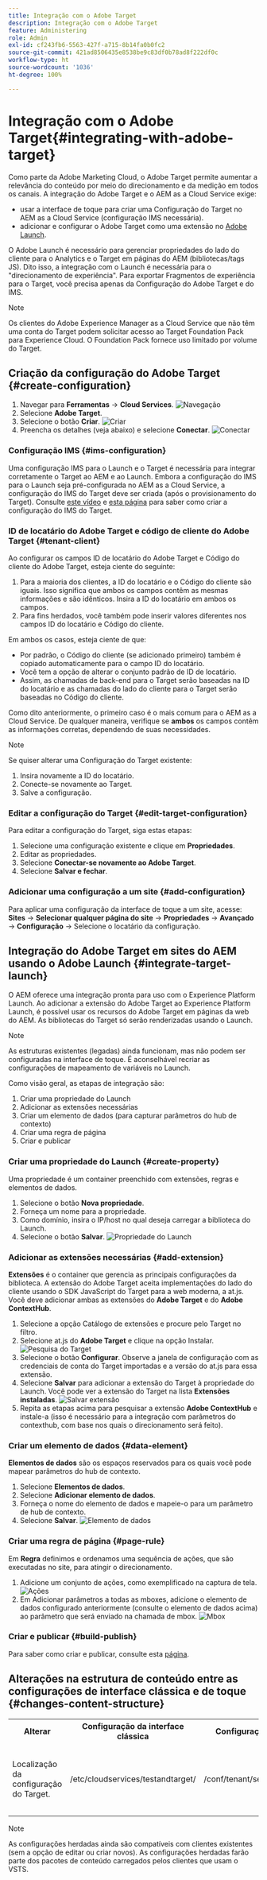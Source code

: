 ```yaml
---
title: Integração com o Adobe Target
description: Integração com o Adobe Target
feature: Administering
role: Admin
exl-id: cf243fb6-5563-427f-a715-8b14fa0b0fc2
source-git-commit: 421ad8506435e8538be9c83df0b78ad8f222df0c
workflow-type: ht
source-wordcount: '1036'
ht-degree: 100%

---
```


# Integração com o Adobe Target{#integrating-with-adobe-target}

Como parte da Adobe Marketing Cloud, o Adobe Target permite aumentar a relevância do conteúdo por meio do direcionamento e da medição em todos os canais. A integração do Adobe Target e o AEM as a Cloud Service exige:

* usar a interface de toque para criar uma Configuração do Target no AEM as a Cloud Service (configuração IMS necessária).
* adicionar e configurar o Adobe Target como uma extensão no [Adobe Launch](https://experienceleague.adobe.com/docs/experience-platform/tags/get-started/quick-start.html?lang=pt-BR).

O Adobe Launch é necessário para gerenciar propriedades do lado do cliente para o Analytics e o Target em páginas do AEM (bibliotecas/tags JS). Dito isso, a integração com o Launch é necessária para o &quot;direcionamento de experiência&quot;. Para exportar Fragmentos de experiência para o Target, você precisa apenas da Configuração do Adobe Target e do IMS.

>[!NOTE]
>
>Os clientes do Adobe Experience Manager as a Cloud Service que não têm uma conta do Target podem solicitar acesso ao Target Foundation Pack para Experience Cloud. O Foundation Pack fornece uso limitado por volume do Target.

## Criação da configuração do Adobe Target {#create-configuration}

1. Navegar para **Ferramentas** → **Cloud Services**.
   ![Navegação](assets/cloudservice1.png "Navegação")
2. Selecione **Adobe Target**.
3. Selecione o botão **Criar**.
   ![Criar](assets/tenant1.png "Criar")
4. Preencha os detalhes (veja abaixo) e selecione **Conectar**.
   ![Conectar](assets/open_screen1.png "Conectar")

### Configuração IMS {#ims-configuration}

Uma configuração IMS para o Launch e o Target é necessária para integrar corretamente o Target ao AEM e ao Launch. Embora a configuração do IMS para o Launch seja pré-configurada no AEM as a Cloud Service, a configuração do IMS do Target deve ser criada (após o provisionamento do Target). Consulte [este vídeo](https://experienceleague.adobe.com/docs/experience-manager-learn/sites/integrations/experience-platform-launch/overview.html?lang=pt-BR) e [esta página](https://experienceleague.adobe.com/docs/experience-manager-65/administering/integration/integration-target-ims.html?lang=pt-BR) para saber como criar a configuração do IMS do Target.

### ID de locatário do Adobe Target e código de cliente do Adobe Target {#tenant-client}

Ao configurar os campos ID de locatário do Adobe Target e Código do cliente do Adobe Target, esteja ciente do seguinte:

1. Para a maioria dos clientes, a ID do locatário e o Código do cliente são iguais. Isso significa que ambos os campos contêm as mesmas informações e são idênticos. Insira a ID do locatário em ambos os campos.
2. Para fins herdados, você também pode inserir valores diferentes nos campos ID do locatário e Código do cliente.

Em ambos os casos, esteja ciente de que:

* Por padrão, o Código do cliente (se adicionado primeiro) também é copiado automaticamente para o campo ID do locatário.
* Você tem a opção de alterar o conjunto padrão de ID de locatário.
* Assim, as chamadas de back-end para o Target serão baseadas na ID do locatário e as chamadas do lado do cliente para o Target serão baseadas no Código do cliente.

Como dito anteriormente, o primeiro caso é o mais comum para o AEM as a Cloud Service. De qualquer maneira, verifique se **ambos** os campos contêm as informações corretas, dependendo de suas necessidades.

>[!NOTE]
>
> Se quiser alterar uma Configuração do Target existente:
>
> 1. Insira novamente a ID do locatário.
> 2. Conecte-se novamente ao Target.
> 3. Salve a configuração.


### Editar a configuração do Target {#edit-target-configuration}

Para editar a configuração do Target, siga estas etapas:

1. Selecione uma configuração existente e clique em **Propriedades**.
2. Editar as propriedades.
3. Selecione **Conectar-se novamente ao Adobe Target**.
4. Selecione **Salvar e fechar**.

### Adicionar uma configuração a um site {#add-configuration}

Para aplicar uma configuração da interface de toque a um site, acesse: **Sites** → **Selecionar qualquer página do site** → **Propriedades** → **Avançado** → **Configuração** → Selecione o locatário da configuração.

## Integração do Adobe Target em sites do AEM usando o Adobe Launch {#integrate-target-launch}

O AEM oferece uma integração pronta para uso com o Experience Platform Launch. Ao adicionar a extensão do Adobe Target ao Experience Platform Launch, é possível usar os recursos do Adobe Target em páginas da web do AEM. As bibliotecas do Target só serão renderizadas usando o Launch.

>[!NOTE]
>
>As estruturas existentes (legadas) ainda funcionam, mas não podem ser configuradas na interface de toque. É aconselhável recriar as configurações de mapeamento de variáveis no Launch.

Como visão geral, as etapas de integração são:

1. Criar uma propriedade do Launch
2. Adicionar as extensões necessárias
3. Criar um elemento de dados (para capturar parâmetros do hub de contexto)
4. Criar uma regra de página
5. Criar e publicar

### Criar uma propriedade do Launch {#create-property}

Uma propriedade é um container preenchido com extensões, regras e elementos de dados.

1. Selecione o botão **Nova propriedade**.
2. Forneça um nome para a propriedade.
3. Como domínio, insira o IP/host no qual deseja carregar a biblioteca do Launch.
4. Selecione o botão **Salvar**.
   ![Propriedade do Launch](assets/properties_newproperty1.png "Propriedade do Launch")

### Adicionar as extensões necessárias {#add-extension}

**Extensões** é o container que gerencia as principais configurações da biblioteca. A extensão do Adobe Target aceita implementações do lado do cliente usando o SDK JavaScript do Target para a web moderna, a at.js. Você deve adicionar ambas as extensões do **Adobe Target** e do **Adobe ContextHub**.

1. Selecione a opção Catálogo de extensões e procure pelo Target no filtro.
2. Selecione at.js do **Adobe Target** e clique na opção Instalar.
   ![Pesquisa do Target](assets/search_ext1.png "Pesquisa do Target")
3. Selecione o botão **Configurar**. Observe a janela de configuração com as credenciais de conta do Target importadas e a versão do at.js para essa extensão.
4. Selecione **Salvar** para adicionar a extensão do Target à propriedade do Launch. Você pode ver a extensão do Target na lista **Extensões instaladas**.
   ![Salvar extensão](assets/configure_extension1.png "Salvar extensão")
5. Repita as etapas acima para pesquisar a extensão **Adobe ContextHub** e instale-a (isso é necessário para a integração com parâmetros do contexthub, com base nos quais o direcionamento será feito).

### Criar um elemento de dados {#data-element}

**Elementos de dados** são os espaços reservados para os quais você pode mapear parâmetros do hub de contexto.

1. Selecione **Elementos de dados**.
2. Selecione **Adicionar elemento de dados**.
3. Forneça o nome do elemento de dados e mapeie-o para um parâmetro de hub de contexto.
4. Selecione **Salvar**.
   ![Elemento de dados](assets/data_elem1.png "Elemento de dados")

### Criar uma regra de página {#page-rule}

Em **Regra** definimos e ordenamos uma sequência de ações, que são executadas no site, para atingir o direcionamento.

1. Adicione um conjunto de ações, como exemplificado na captura de tela.
   ![Ações](assets/rules1.png "Ações")
2. Em Adicionar parâmetros a todas as mboxes, adicione o elemento de dados configurado anteriormente (consulte o elemento de dados acima) ao parâmetro que será enviado na chamada de mbox.
   ![Mbox](assets/map_data1.png "Ações")

### Criar e publicar {#build-publish}

Para saber como criar e publicar, consulte esta [página](https://experienceleague.adobe.com/docs/experience-manager-learn/aem-target-tutorial/aem-target-implementation/using-launch-adobe-io.html?lang=pt-BR).

## Alterações na estrutura de conteúdo entre as configurações de interface clássica e de toque {#changes-content-structure}

<table style="table-layout:auto">
  <tr>
    <th>Alterar</th>
    <th>Configuração da interface clássica</th>
    <th>Configuração da interface de toque</th>
    <th>Consequências</th>
  </tr>
  <tr>
    <td>Localização da configuração do Target.</td>
    <td>/etc/cloudservices/testandtarget/</td>
    <td>/conf/tenant/settings/cloudservices/target/</td>
    <td> Anteriormente, várias configurações estavam presentes em /etc/cloudservices/testandtarget, mas agora uma única configuração está presente em um locatário.</td>
  </tr>
</table>

>[!NOTE]
>
>As configurações herdadas ainda são compatíveis com clientes existentes (sem a opção de editar ou criar novos). As configurações herdadas farão parte dos pacotes de conteúdo carregados pelos clientes que usam o VSTS.
